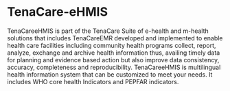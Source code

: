 # TenaCare-eHMIS
TenaCareeHMIS is part of the TenaCare Suite of e-health and m-health solutions that includes TenaCareEMR developed and implemented to enable health care facilities including community health programs collect, report, analyze, exchange and archive health information thus, availing  timely data  for planning and  evidence based action but also improve data consistency, accuracy, completeness and reproducibility. TenaCareeHMIS is multilingual health information system that can be customized to meet your needs. It includes WHO core health Indicators and PEPFAR indicators.
